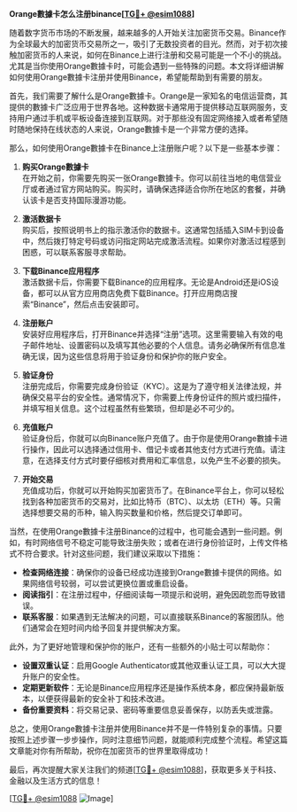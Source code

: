 **Orange數據卡怎么注册binance[[TG💪+ @esim1088](https://t.me/s/esim1088)]**

随着数字货币市场的不断发展，越来越多的人开始关注加密货币交易。Binance作为全球最大的加密货币交易所之一，吸引了无数投资者的目光。然而，对于初次接触加密货币的人来说，如何在Binance上进行注册和交易可能是一个不小的挑战。尤其是当你使用Orange數據卡时，可能会遇到一些特殊的问题。本文将详细讲解如何使用Orange數據卡注册并使用Binance，希望能帮助到有需要的朋友。

首先，我们需要了解什么是Orange數據卡。Orange是一家知名的电信运营商，其提供的數據卡广泛应用于世界各地。这种数据卡通常用于提供移动互联网服务，支持用户通过手机或平板设备连接到互联网。对于那些没有固定网络接入或者希望随时随地保持在线状态的人来说，Orange數據卡是一个非常方便的选择。

那么，如何使用Orange數據卡在Binance上注册账户呢？以下是一些基本步骤：

1. **购买Orange數據卡**  
   在开始之前，你需要先购买一张Orange數據卡。你可以前往当地的电信营业厅或者通过官方网站购买。购买时，请确保选择适合你所在地区的套餐，并确认该卡是否支持国际漫游功能。

2. **激活数据卡**  
   购买后，按照说明书上的指示激活你的数据卡。这通常包括插入SIM卡到设备中，然后拨打特定号码或访问指定网站完成激活流程。如果你对激活过程感到困惑，可以联系客服寻求帮助。

3. **下载Binance应用程序**  
   激活数据卡后，你需要下载Binance的应用程序。无论是Android还是iOS设备，都可以从官方应用商店免费下载Binance。打开应用商店搜索“Binance”，然后点击安装即可。

4. **注册账户**  
   安装好应用程序后，打开Binance并选择“注册”选项。这里需要输入有效的电子邮件地址、设置密码以及填写其他必要的个人信息。请务必确保所有信息准确无误，因为这些信息将用于验证身份和保护你的账户安全。

5. **验证身份**  
   注册完成后，你需要完成身份验证（KYC）。这是为了遵守相关法律法规，并确保交易平台的安全性。通常情况下，你需要上传身份证件的照片或扫描件，并填写相关信息。这个过程虽然有些繁琐，但却是必不可少的。

6. **充值账户**  
   验证身份后，你就可以向Binance账户充值了。由于你是使用Orange數據卡进行操作，因此可以选择通过信用卡、借记卡或者其他支付方式进行充值。请注意，在选择支付方式时要仔细核对费用和汇率信息，以免产生不必要的损失。

7. **开始交易**  
   充值成功后，你就可以开始购买加密货币了。在Binance平台上，你可以轻松找到各种加密货币的交易对，比如比特币（BTC）、以太坊（ETH）等。只需选择想要交易的币种，输入购买数量和价格，然后提交订单即可。

当然，在使用Orange數據卡注册Binance的过程中，也可能会遇到一些问题。例如，有时网络信号不稳定可能导致注册失败；或者在进行身份验证时，上传文件格式不符合要求。针对这些问题，我们建议采取以下措施：

- **检查网络连接**：确保你的设备已经成功连接到Orange數據卡提供的网络。如果网络信号较弱，可以尝试更换位置或重启设备。
- **阅读指引**：在注册过程中，仔细阅读每一项提示和说明，避免因疏忽而导致错误。
- **联系客服**：如果遇到无法解决的问题，可以直接联系Binance的客服团队。他们通常会在短时间内给予回复并提供解决方案。

此外，为了更好地管理和保护你的账户，还有一些额外的小贴士可以帮助你：

- **设置双重认证**：启用Google Authenticator或其他双重认证工具，可以大大提升账户的安全性。
- **定期更新软件**：无论是Binance应用程序还是操作系统本身，都应保持最新版本，以便获得最新的安全补丁和技术改进。
- **备份重要资料**：将交易记录、密码等重要信息妥善保存，以防丢失或泄露。

总之，使用Orange數據卡注册并使用Binance并不是一件特别复杂的事情。只要按照上述步骤一步步操作，同时注意细节问题，就能顺利完成整个流程。希望这篇文章能对你有所帮助，祝你在加密货币的世界里取得成功！

最后，再次提醒大家关注我们的频道[[TG💪+ @esim1088](https://t.me/s/esim1088)]，获取更多关于科技、金融以及生活方式的信息！  

[[TG💪+ @esim1088](https://t.me/s/esim1088) ![Image](https://i.postimg.cc/4NQfJmqS/Snipaste-2025-05-13-00-14-12.png)]